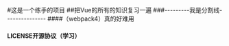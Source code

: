 #这是一个练手的项目
##把Vue的所有的知识复习一遍
###---------我是分割线---------------
####（webpack4）真的好难用
#### LICENSE开源协议（学习）